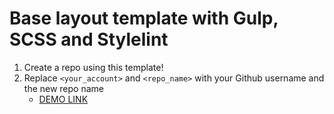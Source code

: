 # Base layout template with Gulp, SCSS and Stylelint
1. Create a repo using this template!
1. Replace `<your_account>` and `<repo_name>` with your Github username and the new repo name
    - [DEMO LINK](https://mixelio.github.io/bose/)

